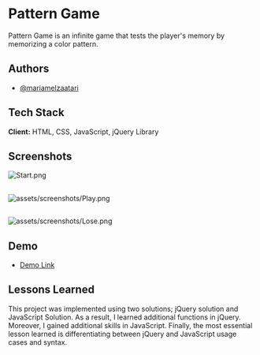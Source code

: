 
# Pattern Game

Pattern Game is an infinite game that tests the player's memory by memorizing a color pattern.

## Authors

- [@mariamelzaatari](https://github.com/MariamElZaatari)


## Tech Stack

**Client:** HTML, CSS, JavaScript, jQuery Library


## Screenshots

![Start.png](https://via.placeholder.com/468x300?text=App+Screenshot+Here)
## 
![assets/screenshots/Play.png](https://via.placeholder.com/468x300?text=App+Screenshot+Here)
## 
![assets/screenshots/Lose.png](https://via.placeholder.com/468x300?text=App+Screenshot+Here)


## Demo

- [Demo Link](https://kapwi.ng/c/w5tfMCUss6)



## Lessons Learned

This project was implemented using two solutions; jQuery solution and JavaScript Solution. As a result, I learned additional functions in jQuery. Moreover, I gained additional skills in JavaScript. Finally, the most essential lesson learned is differentiating between jQuery and JavaScript usage cases and syntax.
